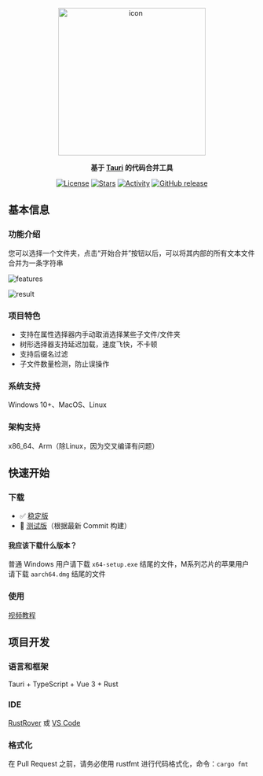 <p align="center"><img src="https://cdn.jsdelivr.net/gh/bling-yshs/code-merger-tauri@master/backup-resouces/app-icon.svg" width="300" alt="icon" /></p>
<p align="center"><b>基于 <a href="https://tauri.app/">Tauri</a> 的代码合并工具</b></p>
<p align="center">
  <a href="https://www.gnu.org/licenses/gpl-3.0.html"><img src="https://img.shields.io/github/license/bling-yshs/code-merger-tauri" alt="License"></a>
  <a href="https://github.com/bling-yshs/code-merger-tauri"><img src="https://img.shields.io/github/stars/bling-yshs/code-merger-tauri?style=flat" alt="Stars"></a>
  <a href="https://github.com/badges/shields/pulse"><img src="https://img.shields.io/github/commit-activity/m/bling-yshs/code-merger-tauri" alt="Activity"/></a>
  <a href="https://github.com/bling-yshs/code-merger-tauri/releases"><img src="https://img.shields.io/github/v/release/bling-yshs/code-merger-tauri" alt="GitHub release"></a>
</p>



## 基本信息

### 功能介绍

您可以选择一个文件夹，点击“开始合并”按钮以后，可以将其内部的所有文本文件合并为一条字符串

![features](https://cdn.jsdelivr.net/gh/bling-yshs/code-merger-tauri@master/docs/img/features.png)

![result](https://cdn.jsdelivr.net/gh/bling-yshs/code-merger-tauri@master/docs/img/result.png)

### 项目特色

- 支持在属性选择器内手动取消选择某些子文件/文件夹
- 树形选择器支持延迟加载，速度飞快，不卡顿
- 支持后缀名过滤
- 子文件数量检测，防止误操作

### 系统支持

Windows 10+、MacOS、Linux

### 架构支持

x86_64、Arm（除Linux，因为交叉编译有问题）

## 快速开始

### 下载

- ✅ [稳定版](https://github.com/bling-yshs/code-merger-tauri/releases/latest)
- 🚀 [测试版](https://github.com/bling-yshs/code-merger-tauri/releases/tag/alpha)（根据最新 Commit 构建）

#### 我应该下载什么版本？

普通 Windows 用户请下载 `x64-setup.exe` 结尾的文件，M系列芯片的苹果用户请下载 `aarch64.dmg` 结尾的文件

### 使用

[视频教程]()

## 项目开发

### 语言和框架

Tauri + TypeScript + Vue 3 + Rust

### IDE

[RustRover](https://www.jetbrains.com/rust/) 或 [VS Code](https://code.visualstudio.com/)

### 格式化

在 Pull Request 之前，请务必使用 rustfmt 进行代码格式化，命令：`cargo fmt`
